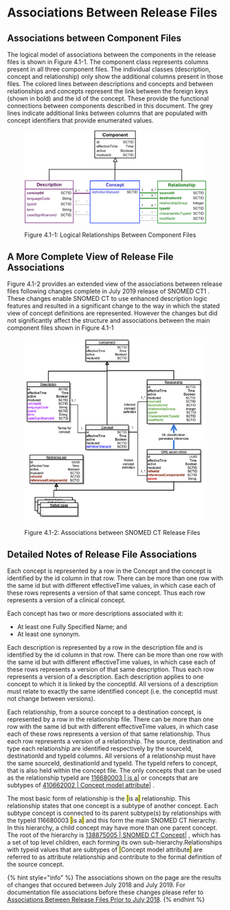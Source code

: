 # Associations Between Release Files

## Associations between Component Files

The logical model of associations between the components in the release files is shown in Figure 4.1-1. The component class represents columns present in all three component files. The individual classes (description, concept and relationship) only show the additional columns present in those files. The colored lines between descriptions and concepts and between relationships and concepts represent the link between the foreign keys (shown in bold) and the id of the concept. These provide the functional connections between components described in this document. The grey lines indicate additional links between columns that are populated with concept identifiers that provide enumerated values.

<div data-full-width="true"><figure><img src="../images/38245430.png" alt=""><figcaption><p>Figure 4.1-1: Logical Relationships Between Component Files</p></figcaption></figure></div>

## A More Complete View of Release File Associations

Figure 4.1-2 provides an extended view of the associations between release files following changes complete in July 2019 release of SNOMED CT1 . These changes enable SNOMED CT to use enhanced description logic features and resulted in a significant change to the way in which the stated view of concept definitions are represented. However the changes but did not significantly affect the structure and associations between the main component files shown in Figure 4.1-1

<div data-full-width="true"><figure><img src="../images/104498359.png" alt=""><figcaption><p>Figure 4.1-2: Associations between SNOMED CT Release Files</p></figcaption></figure></div>

## Detailed Notes of Release File Associations

Each concept is represented by a row in the Concept and the concept is identified by the id column in that row. There can be more than one row with the same id but with different effectiveTime values, in which case each of these rows represents a version of that same concept. Thus each row represents a version of a clinical concept.

Each concept has two or more descriptions associated with it:

* At least one Fully Specified Name; and
* At least one synonym.

Each description is represented by a row in the description file and is identified by the id column in that row. There can be more than one row with the same id but with different effectiveTime values, in which case each of these rows represents a version of that same description. Thus each row represents a version of a description. Each description applies to one concept to which it is linked by the conceptId. All versions of a description must relate to exactly the same identified concept (i.e. the conceptId must not change between versions).

Each relationship, from a source concept to a destination concept, is represented by a row in the relationship file. There can be more than one row with the same id but with different effectiveTime values, in which case each of these rows represents a version of that same relationship. Thus each row represents a version of a relationship. The source, destination and type each relationship are identified respectively by the sourceId, destinationId and typeId columns. All versions of a relationship must have the same sourceId, destinationId and typeId. The typeId refers to concept, that is also held within the concept file. The only concepts that can be used as the relationship typeId are [116680003 | is a|](http://snomed.info/id/116680003) or concepts that are subtypes of [410662002 | Concept model attribute|](http://snomed.info/id/410662002) .

The most basic form of relationship is the <mark style="color:blue;">|</mark>is a<mark style="color:blue;">|</mark> relationship. This relationship states that one concept is a subtype of another concept. Each subtype concept is connected to its parent subtype(s) by relationships with the typeId 116680003 <mark style="color:blue;">|</mark>is a<mark style="color:blue;">|</mark> and this form the main SNOMED CT hierarchy. In this hierarchy, a child concept may have more than one parent concept. The root of the hierarchy is [138875005 | SNOMED CT Concept|](http://snomed.info/id/138875005) , which has a set of top level children, each forming its own sub-hierarchy.Relationships with typeid values that are subtypes of  <mark style="color:blue;">|</mark>Concept model attribute<mark style="color:blue;">|</mark> are referred to as attribute relationship and contribute to the formal definition of the source concept.

{% hint style="info" %}
The associations shown on the page are the results of changes that occured between July 2018 and July 2019. For documentation file associations before these changes please refer to [Associations Between Release Files Prior to July 2018](../appendixes/appendix-a-notes-on-release-file-changes/associations-between-release-files-prior-to-july-2018.md).
{% endhint %}
